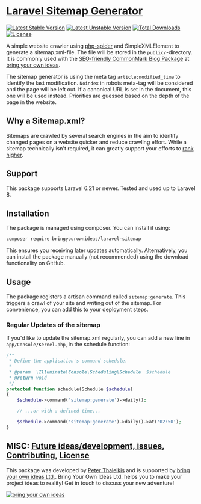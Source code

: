 # [Laravel Sitemap Generator](https://github.com/bringyourownideas/laravel-sitemap)

[![Latest Stable Version](https://poser.pugx.org/bringyourownideas/laravel-sitemap/version.svg)](https://github.com/bringyourownideas/laravel-sitemap/releases) [![Latest Unstable Version](https://poser.pugx.org/bringyourownideas/laravel-sitemap/v/unstable.svg)](https://packagist.org/packages/bringyourownideas/laravel-sitemap) [![Total Downloads](https://poser.pugx.org/bringyourownideas/laravel-sitemap/downloads.svg)](https://packagist.org/packages/bringyourownideas/laravel-sitemap) [![License](https://poser.pugx.org/bringyourownideas/laravel-sitemap/license.svg)](https://github.com/bringyourownideas/laravel-sitemap/blob/master/LICENSE)

A simple website crawler using [php-spider](https://github.com/mvdbos/php-spider) and SimpleXMLElement to generate a sitemap.xml-file. The file will be stored in the `public/`-directory. It is commonly used with the [SEO-friendly CommonMark Blog Package](https://github.com/spekulatius/laravel-commonmark-blog) at [bring your own ideas](https://bringyourownideas.com).

The sitemap generator is using the meta tag `article:modified_time` to identify the last modification. `Noindex` in robots meta-tag will be considered and the page will be left out. If a canonical URL is set in the document, this one will be used instead. Priorities are guessed based on the depth of the page in the website.


## Why a Sitemap.xml?

Sitemaps are crawled by several search engines in the aim to identify changed pages on a website quicker and reduce crawling effort. While a sitemap technically isn't required, it can greatly support your efforts to [rank higher](https://github.com/Awesome-SEO).


## Support

This package supports Laravel 6.21 or newer. Tested and used up to Laravel 8.


## Installation

The package is managed using composer. You can install it using:

```bash
composer require bringyourownideas/laravel-sitemap
```

This ensures you receiving later updates automatically. Alternatively, you can install the package manually (not recommended) using the download functionality on GitHub.

## Usage

The package registers a artisan command called `sitemap:generate`. This triggers a crawl of your site and writing out of the sitemap. For convenience, you can add this to your deployment steps.

### Regular Updates of the sitemap

If you'd like to update the sitemap.xml regularly, you can add a new line in `app/Console/Kernel.php`, in the schedule function:

```php
/**
 * Define the application's command schedule.
 *
 * @param  \Illuminate\Console\Scheduling\Schedule  $schedule
 * @return void
 */
protected function schedule(Schedule $schedule)
{
    $schedule->command('sitemap:generate')->daily();

    // ...or with a defined time...

    $schedule->command('sitemap:generate')->daily()->at('02:50');
}
```

## MISC: [Future ideas/development, issues](https://github.com/bringyourownideas/laravel-sitemap/issues), [Contributing](https://github.com/bringyourownideas/laravel-sitemap/blob/master/CONTRIBUTING), [License](https://github.com/bringyourownideas/laravel-sitemap/blob/master/LICENSE)

This package was developed by [Peter Thaleikis](https://github.com/spekulatius) and is supported by [bring your own ideas Ltd.](https://bringyourownideas.com). Bring Your Own Ideas Ltd. helps you to make your project ideas to reality! Get in touch to discuss your new adventure!

[![bring your own ideas](https://bringyourownideas.com/images/byoi-light-bulb-transparent-background.png)](https://bringyourownideas.com)
